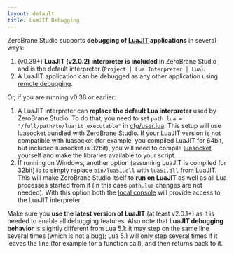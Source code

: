 ```yaml
---
layout: default
title: LuaJIT Debugging
---
```


ZeroBrane Studio supports **debugging of [LuaJIT](http://luajit.org/) applications** in several ways:

1. (v0.39+) **LuaJIT (v2.0.2) interpreter is included** in ZeroBrane Studio and is the default interpreter (`Project | Lua Interpreter | Lua`).
2. A LuaJIT application can be debugged as any other application using [remote debugging](doc-remote-debugging.html).

Or, if you are running v0.38 or earlier:

1. A LuaJIT interpreter can **replace the default Lua interpreter** used by ZeroBrane Studio.
To do that, you need to set `path.lua = "/full/path/to/luajit_executable"` in [cfg/user.lua](doc-configuration.html).
This setup will use luasocket bundled with ZeroBrane Studio.
If your LuaJIT version is not compatible with luasocket (for example, you compiled LuaJIT for 64bit, but included luasocket is 32bit), you will need to compile [luasocket](https://github.com/diegonehab/luasocket) yourself and make the libraries available to your script.
2. If running on Windows, another option (assuming LuaJIT is compiled for 32bit) is to simply replace `bin/lua51.dll` with `lua51.dll` from LuaJIT.
This will make ZeroBrane Studio itself to **run on LuaJIT** as well as all Lua processes started from it (in this case `path.lua` changes are not needed).
With this option both the [local console](doc-getting-started.html#console-window) will provide access to the LuaJIT interpreter.

Make sure you **use the latest version of LuaJIT** (at least v2.0.1+) as it is needed to enable all debugging features.
Also note that **LuaJIT debugging behavior** is slightly different from Lua 5.1: it may step on the same line several times (which is not a bug);
Lua 5.1 will only step several times if it leaves the line (for example for a function call), and then returns back to it.
